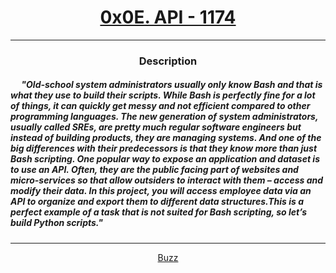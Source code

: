 # [<center>0x0E. API - 1174</center>](https://intranet.hbtn.io/projects/1174)
 ---
 ### <center>Description</center> 
 ##### &emsp; "Old-school system administrators usually only know Bash and that is what they use to build their scripts. While Bash is perfectly fine for a lot of things, it can quickly get messy and not efficient compared to other programming languages. The new generation of system administrators, usually called SREs, are pretty much regular software engineers but instead of building products, they are managing systems. And one of the big differences with their predecessors is that they know more than just Bash scripting. One popular way to expose an application and dataset is to use an API. Often, they are the public facing part of websites and micro-services so that allow outsiders to interact with them – access and modify their data. In this project, you will access employee data via an API to organize and export them to different data structures.This is a perfect example of a task that is not suited for Bash scripting, so let’s build Python scripts."
 ---
 [<center>Buzz</center>](github.com/conkobar)
